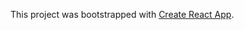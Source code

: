 

This project was bootstrapped with [Create React App](https://github.com/facebook/create-react-app).

